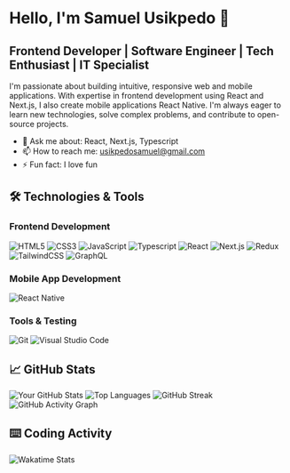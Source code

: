 # Hello, I'm Samuel Usikpedo 👋

## Frontend Developer | Software Engineer | Tech Enthusiast | IT Specialist

I'm passionate about building intuitive, responsive web and mobile applications. With expertise in frontend development using React and Next.js, I also create mobile applications React Native. I'm always eager to learn new technologies, solve complex problems, and contribute to open-source projects.


- 💬 Ask me about: React, Next.js, Typescript
- 📫 How to reach me: usikpedosamuel@gmail.com
- ⚡ Fun fact: I love fun

## 🛠️ Technologies & Tools

### **Frontend Development**
![HTML5](https://img.shields.io/badge/HTML5-E34F26?style=for-the-badge&logo=html5&logoColor=white)
![CSS3](https://img.shields.io/badge/CSS3-1572B6?style=for-the-badge&logo=css3&logoColor=white)
![JavaScript](https://img.shields.io/badge/JavaScript-323330?style=for-the-badge&logo=javascript&logoColor=F7DF1E)
![Typescript](https://img.shields.io/badge/TypeScript-007ACC?style=for-the-badge&logo=typescript&logoColor=white)
![React](https://img.shields.io/badge/React-20232A?style=for-the-badge&logo=react&logoColor=61DAFB)
![Next.js](https://img.shields.io/badge/Next.js-000000?style=for-the-badge&logo=nextdotjs&logoColor=white)
![Redux](https://img.shields.io/badge/Redux-764ABC?style=for-the-badge&logo=redux&logoColor=white)
![TailwindCSS](https://img.shields.io/badge/Tailwind_CSS-38B2AC?style=for-the-badge&logo=tailwind-css&logoColor=white)
![GraphQL](https://img.shields.io/badge/GraphQL-E10098?style=for-the-badge&logo=graphql&logoColor=white)


### **Mobile App Development**
![React Native](https://img.shields.io/badge/React_Native-20232A?style=for-the-badge&logo=react&logoColor=61DAFB)


### **Tools & Testing**
![Git](https://img.shields.io/badge/Git-F05032?style=for-the-badge&logo=git&logoColor=white)
![Visual Studio Code](https://img.shields.io/badge/VS_Code-0078d7?style=for-the-badge&logo=visual-studio-code&logoColor=white)


## 📈 GitHub Stats
![Your GitHub Stats](https://github-readme-stats.vercel.app/api?username=kingsamito&show_icons=true&theme=radical)
![Top Languages](https://github-readme-stats.vercel.app/api/top-langs/?username=kingsamito&layout=compact&theme=radical)
![GitHub Streak](https://github-readme-streak-stats.herokuapp.com/?user=kingsamito&theme=radical)
![GitHub Activity Graph](https://github-readme-activity-graph.vercel.app/graph?username=kingsamito&theme=github)



## ⌨️ Coding Activity
![Wakatime Stats](https://github-readme-stats.vercel.app/api/wakatime?username=kingsamito&theme=radical)





